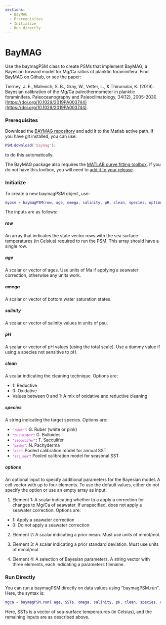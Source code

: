 ```yaml
---
sections:
  - BayMAG
  - Prerequisites
  - Initialize
  - Run directly
---
```


# BayMAG

Use the baymagPSM class to create PSMs that implement BayMAG, a Bayesian forward model for Mg/Ca ratios of planktic foraminifera. Find [BayMAG on Github](https://github.com/jesstierney/BAYMAG),  or see the paper:

Tierney, J. E., Malevich, S. B., Gray, W., Vetter, L., & Thirumalai, K. (2019). Bayesian calibration of the Mg/Ca paleothermometer in planktic foraminifera. Paleoceanography and Paleoclimatology, 34(12), 2005-2030. [https://doi.org/10.1029/2019PA003744](https://doi.org/10.1029/2019PA003744).

### Prerequisites

Download the [BAYMAG repository](https://github.com/jesstierney/BAYMAG) and add it to the Matlab active path. If you have git installed, you can use:
```matlab
PSM.download('baymag');
```
to do this automatically.

The BayMAG package also requires the [MATLAB curve fitting toolbox](https://www.mathworks.com/products/curvefitting.html). If you do not have this toolbox, you will need to [add it to your release](https://www.mathworks.com/downloads/web_downloads/select_release?mode=gwylf).

### Initialize
To create a new baymagPSM object, use:
```matlab
mypsm = baymagPSM(row, age, omega, salinity, pH, clean, species, options)
```
The inputs are as follows:

##### row
An array that indicates the state vector rows with the sea surface temperatures (in Celsius) required to run the PSM. This array should have a single row.

##### age
A scalar or vector of ages. Use units of Ma if applying a seawater correction, otherwise any units work.

##### omega
A scalar or vector of bottom water saturation states.

##### salinity
A scalar or vector of salinity values in units of psu.

##### pH
A scalar or vector of pH values (using the total scale). Use a dummy value if using a species not sensitive to pH.

##### clean
A scalar indicating the cleaning technique. Options are:
* 1: Reductive
* 0: Oxidative
* Values between 0 and 1: A mix of oxidative and reductive cleaning

##### species
A string indicating the target species. Options are:
* <code><span style="color:#cc00cc;font-size:0.875em">"ruber"</span></code>: G. Ruber (white or pink)
* <code><span style="color:#cc00cc;font-size:0.875em">"bulloides"</span></code>: G. Bulloides
* <code><span style="color:#cc00cc;font-size:0.875em">"sacculifer"</span></code>: T. Sacculifer
* <code><span style="color:#cc00cc;font-size:0.875em">"pachy"</span></code>: N. Pachyderma
* <code><span style="color:#cc00cc;font-size:0.875em">"all"</span></code>: Pooled calibration model for annual SST
* <code><span style="color:#cc00cc;font-size:0.875em">"all_sea"</span></code>: Pooled calibration model for seasonal SST

##### options
An optional input to specify additional parameters for the Bayesian model. A cell vector with up to four elements. To use the default values, either do not specify the option or use an empty array as input.

1. Element 1: A scalar indicating whether to a apply a correction for changes to Mg/Ca of seawater. If unspecified, does not apply a seawater correction. Options are:
* 1: Apply a seawater correction
* 0: Do not apply a seawater correction

2. Element 2: A scalar indicating a prior mean. Must use units of mmol/mol.

3. Element 3: A scalar indicating a prior standard deviation. Must use units of mmol/mol.

4. Element 4: A selection of Bayesian parameters. A string vector with three elements, each indicating a parameters filename.

### Run Directly
You can run a baymagPSM directly on data values using "baymagPSM.run". Here, the syntax is:
```matlab
mgca = baymagPSM.run( age, SSTs, omega, salinity, pH, clean, species, options );
```
Here, SSTs is a vector of sea-surface temperatures (in Celsius), and the remaining inputs are as described above.
